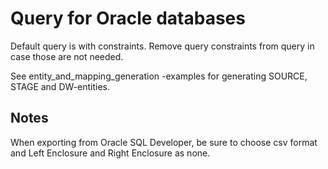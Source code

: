 # Query for Oracle databases

Default query is with constraints. Remove query constraints from query in case those are not needed.

See entity_and_mapping_generation -examples for generating SOURCE, STAGE and DW-entities.

## Notes
When exporting from Oracle SQL Developer, be sure to choose csv format and Left Enclosure and Right Enclosure as none.
